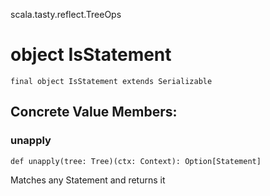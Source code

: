 scala.tasty.reflect.TreeOps
# object IsStatement

<pre><code class="language-scala" >final object IsStatement extends Serializable</pre></code>
## Concrete Value Members:
### unapply
<pre><code class="language-scala" >def unapply(tree: Tree)(ctx: Context): Option[Statement]</pre></code>
Matches any Statement and returns it

